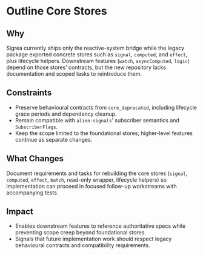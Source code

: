 # Outline Core Stores

## Why
Sigrea currently ships only the reactive-system bridge while the legacy package exported concrete stores such as `signal`, `computed`, and `effect`, plus lifecycle helpers.  Downstream features (`watch`, `asyncComputed`, `logic`) depend on those stores’ contracts, but the new repository lacks documentation and scoped tasks to reintroduce them.

## Constraints
- Preserve behavioural contracts from `core_deprecated`, including lifecycle grace periods and dependency cleanup.
- Remain compatible with `alien-signals`’ subscriber semantics and `SubscriberFlags`.
- Keep the scope limited to the foundational stores; higher-level features continue as separate changes.

## What Changes
Document requirements and tasks for rebuilding the core stores (`signal`, `computed`, `effect`, `batch`, read-only wrapper, lifecycle helpers) so implementation can proceed in focused follow-up workstreams with accompanying tests.

## Impact
- Enables downstream features to reference authoritative specs while preventing scope creep beyond foundational stores.
- Signals that future implementation work should respect legacy behavioural contracts and compatibility requirements.
